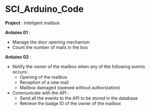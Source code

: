 # SCI_Arduino_Code

**Project** : Inteligent mailbox

**Arduino 01** :

* Manage the door opening mechanism
* Count the number of mails in the box

**Arduino 02** :

* Notify the owner of the mailbox when any of the following events occurs:
  * Opening of the mailbox
  * Reception of a new mail
  * Mailbox damaged (opened without authorization)
* Communicate with the API :
  * Send all the events to the API to be stored in the database
  * Retrieve the badge ID of the owner of the mailbox
